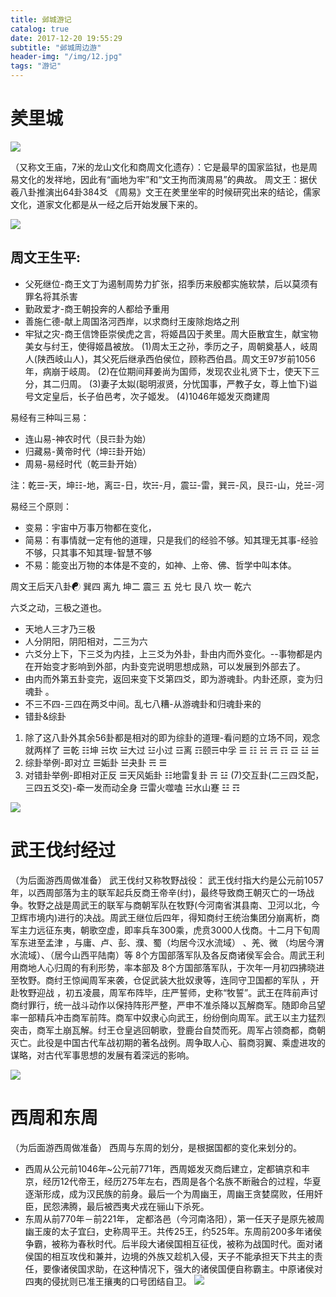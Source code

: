 ```yaml
---
title: 邺城游记
catalog: true
date: 2017-12-20 19:55:29
subtitle: "邺城周边游"
header-img: "/img/12.jpg"
tags: "游记"
---
```


# 羑里城
![](http://otkwwi4x8.bkt.clouddn.com/2017-12-26-15142598937922.jpg)

（又称文王庙，7米的龙山文化和商周文化遗存）：它是最早的国家监狱，也是周易文化的发祥地，因此有“画地为牢”和“文王拘而演周易”的典故。
周文王：据伏羲八卦推演出64卦384爻
《周易》文王在羑里坐牢的时候研究出来的结论，儒家文化，道家文化都是从一经之后开始发展下来的。

![](http://otkwwi4x8.bkt.clouddn.com/2017-12-26-15142598714444.jpg)


## 周文王生平:
* 父死继位-商王文丁为遏制周势力扩张，招季历来殷都实施软禁，后以莫须有罪名将其杀害
* 勤政爱才-商王朝投奔的人都给予重用
* 善施仁德-献上周国洛河西岸，以求商纣王废除炮烙之刑
* 牢狱之灾-商王信馋臣崇侯虎之言，将姬昌囚于羑里。周大臣散宜生，献宝物美女与纣王，使得姬昌被放。
(1)周太王之孙，季历之子，周朝奠基人，岐周人(陕西岐山人)，其父死后继承西伯侯位，顾称西伯昌。周文王97岁前1056年，病崩于岐周。
(2)在位期间拜姜尚为国师，发现农业礼贤下士，使天下三分，其二归周。
(3)妻子太姒(聪明淑贤，分忧国事，严教子女，尊上恤下)谥号文定皇后，长子伯邑考，次子姬发。
(4)1046年姬发灭商建周

易经有三种叫三易：

* 连山易-神农时代（艮☶卦为始）
* 归藏易-黄帝时代（坤☷卦开始）
* 周易-易经时代（乾☰卦开始）

注：乾☰-天，坤☷-地，离☲-日，坎☵-月，震☳-雷，巽☴-风，艮☶-山，兑☱-河

易经三个原则：

* 变易：宇宙中万事万物都在变化，
* 简易：有事情就一定有他的道理，只是我们的经验不够。知其理无其事-经验不够，只其事不知其理-智慧不够
* 不易：能变出万物的本体是不变的，如神、上帝、佛、哲学中叫本体。

周文王后天八卦☯
巽四 离九 坤二
震三   五   兑七
艮八 坎一 乾六

六爻之动，三极之道也。

* 天地人三才乃三极
* 人分阴阳，阴阳相对，二三为六
* 六爻分上下，下三爻为内挂，上三爻为外卦，卦由内而外变化。--事物都是内在开始变才影响到外部，内卦变完说明思想成熟，可以发展到外部去了。
* 由内而外第五卦变完，返回来变下爻第四爻，即为游魂卦。内卦还原，变为归魂卦 。
* 不三不四-三四在两爻中间。乱七八糟-从游魂卦和归魂卦来的
* 错卦&综卦
1. 除了这八卦外其余56卦都是相对的即为综卦的道理-看问题的立场不同，观念就两样了
☰乾 ☷坤 ☵坎 ☱大过 ☳小过 ☲离 ☶颐☴中孚
☰     ☷    ☵     ☴        ☶        ☲     ☳    ☱
2. 综卦举例-即对立
☰姤卦 ☱夬卦
☴        ☰
3. 对错卦举例-即相对正反
☰天风姤卦 ☷地雷复卦
☴               ☳
(7)交互卦(二三四爻配，三四五爻交)-牵一发而动全身
☲雷火噬嗑 ☵水山蹇
☳               ☶

![](http://otkwwi4x8.bkt.clouddn.com/2017-12-26-15142599210144.jpg)


# 武王伐纣经过
（为后面游西周做准备）
武王伐纣又称牧野战役：
武王伐纣指大约是公元前1057年，以西周部落为主的联军起兵反商王帝辛(纣)，最终导致商王朝灭亡的一场战争。牧野之战是周武王的联军与商朝军队在牧野(今河南省淇县南、卫河以北，今卫辉市境内)进行的决战。周武王继位后四年，得知商纣王统治集团分崩离析，商军主力远征东夷，朝歌空虚，即率兵车300乘，虎贲3000人伐商。十二月下旬周军东进至孟津 ，与庸、卢、彭、濮、蜀（均居今汉水流域） 、羌、微 （均居今渭水流域）、（居今山西平陆南）等 8个方国部落军队及各反商诸侯军会合。周武王利用商地人心归周的有利形势，率本部及 8个方国部落军队，于次年一月初四拂晓进至牧野。商纣王惊闻周军来袭，仓促武装大批奴隶等，连同守卫国都的军队 ，开赴牧野迎战 ，初五凌晨，周军布阵毕，庄严誓师，史称“牧誓”。武王在阵前声讨商纣罪行，统一战斗动作以保持阵形严整，严申不准杀降以瓦解商军。随即命吕望率一部精兵冲击商军前阵。商军中奴隶心向武王，纷纷倒向周军。武王以主力猛烈突击，商军土崩瓦解。纣王仓皇逃回朝歌，登鹿台自焚而死。周军占领商都，商朝灭亡。此役是中国古代车战初期的著名战例。周争取人心、翦商羽翼、乘虚进攻的谋略，对古代军事思想的发展有着深远的影响。

![](http://otkwwi4x8.bkt.clouddn.com/2017-12-26-15142599563704.jpg)


# 西周和东周
（为后面游西周做准备）
西周与东周的划分，是根据国都的变化来划分的。

* 西周从公元前1046年~公元前771年，西周姬发灭商后建立，定都镐京和丰京，经历12代帝王，经历275年左右，西周是各个名族不断融合的过程，华夏逐渐形成，成为汉民族的前身。最后一个为周幽王，周幽王贪婪腐败，任用奸臣，民怨沸腾，最后被西夷犬戎在骊山下杀死。
* 东周从前770年－前221年， 定都洛邑（今河南洛阳），第一任天子是原先被周幽王废的太子宜臼，史称周平王。共传25王，约525年。东周前200多年诸侯争霸，被称为春秋时代。后半段大诸侯国相互征伐，被称为战国时代。面对诸侯国的相互攻伐和兼并，边境的外族又趁机入侵，天子不能承担天下共主的责任，要像诸侯国求助，在这种情况下，强大的诸侯国便自称霸主。中原诸侯对四夷的侵扰则已准王攘夷的口号团结自卫。
![](http://otkwwi4x8.bkt.clouddn.com/2017-12-26-15142599459553.jpg)



